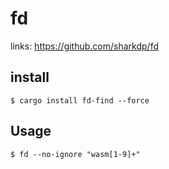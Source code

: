 # fd

links: https://github.com/sharkdp/fd


## install

    $ cargo install fd-find --force

## Usage

    $ fd --no-ignore "wasm[1-9]+"
